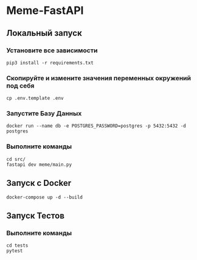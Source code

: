 # Meme-FastAPI

## Локальный запуск

### Установите все зависимости

```shell
pip3 install -r requirements.txt
```

### Скопируйте и измените значения переменных окружений под себя
```shell
cp .env.template .env
```

### Запустите Базу Данных
```shell
docker run --name db -e POSTGRES_PASSWORD=postgres -p 5432:5432 -d postgres 
```

### Выполните команды
```shell
cd src/
fastapi dev meme/main.py
```

## Запуск с Docker
```shell
docker-compose up -d --build
```

## Запуск Тестов
### Выполните команды
```shell
cd tests
pytest
```